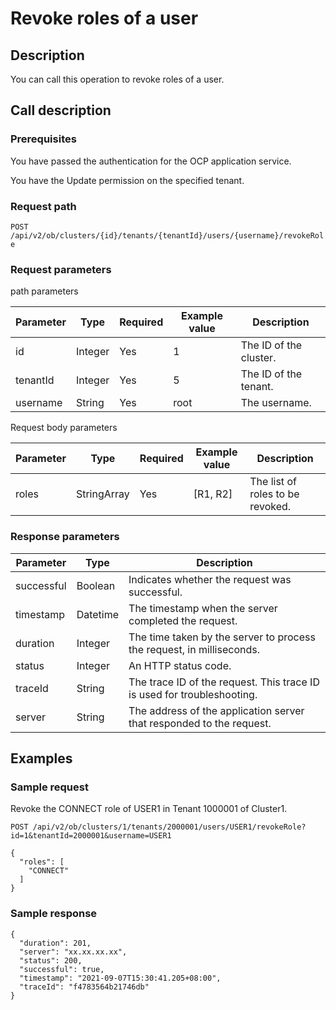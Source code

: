 Revoke roles of a user 
===========================================



Description 
--------------------------------

You can call this operation to revoke roles of a user.

Call description 
-------------------------------------

### Prerequisites 

You have passed the authentication for the OCP application service. 

You have the Update permission on the specified tenant.

### Request path 

`POST /api/v2/ob/clusters/{id}/tenants/{tenantId}/users/{username}/revokeRole`

### Request parameters 

path parameters


| Parameter |  Type   | Required | Example value |      Description       |
|-----------|---------|----------|---------------|------------------------|
| id        | Integer | Yes      | 1             | The ID of the cluster. |
| tenantId  | Integer | Yes      | 5             | The ID of the tenant.  |
| username  | String  | Yes      | root          | The username.          |



Request body parameters


| Parameter |    Type     | Required | Example value |           Description            |
|-----------|-------------|----------|---------------|----------------------------------|
| roles     | StringArray | Yes      | \[R1, R2\]    | The list of roles to be revoked. |



### Response parameters 



| Parameter  |   Type   |                               Description                               |
|------------|----------|-------------------------------------------------------------------------|
| successful | Boolean  | Indicates whether the request was successful.                           |
| timestamp  | Datetime | The timestamp when the server completed the request.                    |
| duration   | Integer  | The time taken by the server to process the request, in milliseconds.   |
| status     | Integer  | An HTTP status code.                                                    |
| traceId    | String   | The trace ID of the request. This trace ID is used for troubleshooting. |
| server     | String   | The address of the application server that responded to the request.    |



Examples 
-----------------------------



### Sample request 

Revoke the CONNECT role of USER1 in Tenant 1000001 of Cluster1. 

`POST /api/v2/ob/clusters/1/tenants/2000001/users/USER1/revokeRole?id=1&tenantId=2000001&username=USER1`

```unknow
{
  "roles": [
    "CONNECT"
  ]
}
```





### Sample response 

```unknow
{
  "duration": 201,
  "server": "xx.xx.xx.xx",
  "status": 200,
  "successful": true,
  "timestamp": "2021-09-07T15:30:41.205+08:00",
  "traceId": "f4783564b21746db"
}
```



